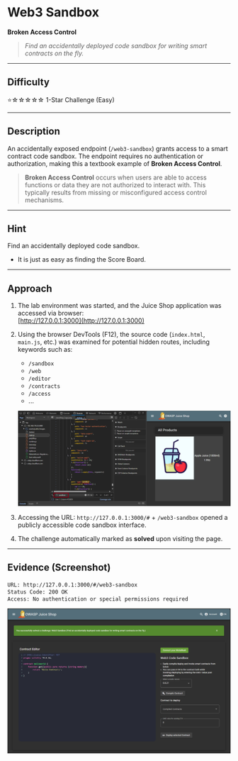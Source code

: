 # Web3 Sandbox

**Broken Access Control**

> *Find an accidentally deployed code sandbox for writing smart contracts on the fly.*

---

## Difficulty

⭐☆☆☆☆☆ 1-Star Challenge (Easy)

---

## Description

An accidentally exposed endpoint (`/web3-sandbox`) grants access to a smart contract code sandbox. The endpoint requires no authentication or authorization, making this a textbook example of **Broken Access Control**.

> **Broken Access Control** occurs when users are able to access functions or data they are not authorized to interact with. This typically results from missing or misconfigured access control mechanisms.

---

## Hint

Find an accidentally deployed code sandbox.
- It is just as easy as finding the Score Board.

---

## Approach

1. The lab environment was started, and the Juice Shop application was accessed via browser:  
   [http://127.0.0.1:3000](http://127.0.0.1:3000)

2. Using the browser DevTools (F12), the source code (`index.html`, `main.js`, etc.) was examined for potential hidden routes, including keywords such as:
    - `/sandbox`
    - `/web`
    - `/editor`
    - `/contracts`
    - `/access`
    - ...

   ![DevTools](../img/devlools.png)

3. Accessing the URL: `http://127.0.0.1:3000/#` + `/web3-sandbox` opened a publicly accessible code sandbox interface.

4. The challenge automatically marked as **solved** upon visiting the page.

---

## Evidence (Screenshot)

```text
URL: http://127.0.0.1:3000/#/web3-sandbox
Status Code: 200 OK
Access: No authentication or special permissions required
```

![Sandbox Screenshot](../img/web3sandbox.png)
